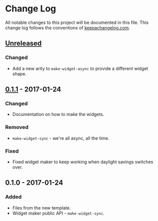 # Change Log
All notable changes to this project will be documented in this file. This change log follows the conventions of [keepachangelog.com](http://keepachangelog.com/).

## [Unreleased]
### Changed
- Add a new arity to `make-widget-async` to provide a different widget shape.

## [0.1.1] - 2017-01-24
### Changed
- Documentation on how to make the widgets.

### Removed
- `make-widget-sync` - we're all async, all the time.

### Fixed
- Fixed widget maker to keep working when daylight savings switches over.

## 0.1.0 - 2017-01-24
### Added
- Files from the new template.
- Widget maker public API - `make-widget-sync`.

[Unreleased]: https://github.com/your-name/wiki/compare/0.1.1...HEAD
[0.1.1]: https://github.com/your-name/wiki/compare/0.1.0...0.1.1
